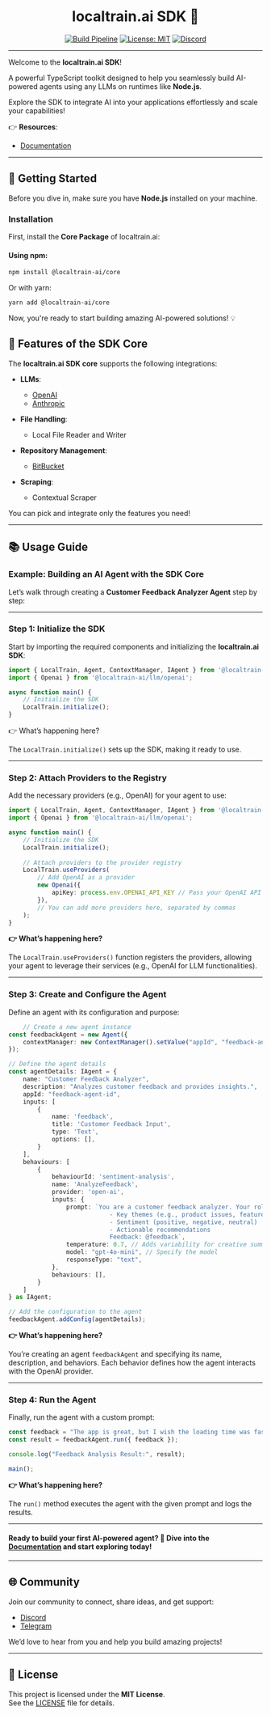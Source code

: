 <div align="center">

# localtrain.ai SDK 🤖

[![Build Pipeline](https://img.shields.io/github/actions/workflow/status/localtrain-ai/sdk/build.yml?branch=main&label=Build%20Pipeline)](https://github.com/localtrain-ai/sdk/actions/workflows/build.yml) [![License: MIT](https://img.shields.io/badge/License-MIT-green.svg)](./LICENSE) [![Discord](https://img.shields.io/discord/123456789012345678?label=Join%20Us%20on%20Discord&logo=discord)](https://discord.com/invite/example)

</div>

***

Welcome to the **localtrain.ai SDK**!

A powerful TypeScript toolkit designed to help you seamlessly build AI-powered agents using any LLMs on runtimes like **Node.js**.

Explore the SDK to integrate AI into your applications effortlessly and scale your capabilities!

👉 **Resources**:
- [Documentation]()

---

## 🚀 Getting Started

Before you dive in, make sure you have **Node.js** installed on your machine.

### Installation

First, install the **Core Package** of localtrain.ai:

#### Using npm:
```bash
npm install @localtrain-ai/core
```
Or with yarn:
```bash
yarn add @localtrain-ai/core
```
Now, you're ready to start building amazing AI-powered solutions! 💡
## 🎯 Features of the SDK Core

The **localtrain.ai SDK core** supports the following integrations:

- **LLMs**:
    - [OpenAI](https://openai.com/)
    - [Anthropic](https://www.anthropic.com/)

- **File Handling**:
    - Local File Reader and Writer

- **Repository Management**:
    - [BitBucket](https://bitbucket.org/)

- **Scraping**:
    - Contextual Scraper

You can pick and integrate only the features you need!

---

## 📚 Usage Guide

### Example: Building an AI Agent with the SDK Core

Let’s walk through creating a **Customer Feedback Analyzer Agent** step by step:

---

### Step 1: Initialize the SDK

Start by importing the required components and initializing the **localtrain.ai SDK**:

```typescript
import { LocalTrain, Agent, ContextManager, IAgent } from '@localtrain-ai/core';
import { Openai } from '@localtrain-ai/llm/openai';

async function main() {
    // Initialize the SDK
    LocalTrain.initialize(); 
}
```

👉 What’s happening here?

The `LocalTrain.initialize()` sets up the SDK, making it ready to use.

***

### Step 2: Attach Providers to the Registry

Add the necessary providers (e.g., OpenAI) for your agent to use:

```typescript
import { LocalTrain, Agent, ContextManager, IAgent } from '@localtrain-ai/core';
import { Openai } from '@localtrain-ai/llm/openai';

async function main() {
    // Initialize the SDK
    LocalTrain.initialize();
    
    // Attach providers to the provider registry
    LocalTrain.useProviders(
        // Add OpenAI as a provider
        new Openai({
            apiKey: process.env.OPENAI_API_KEY // Pass your OpenAI API Key
        }),
        // You can add more providers here, separated by commas
    );
}
```
**👉 What’s happening here?**

The `LocalTrain.useProviders()` function registers the providers, allowing your agent to leverage their services (e.g., OpenAI for LLM functionalities).

***

### Step 3: Create and Configure the Agent
Define an agent with its configuration and purpose:
```typescript
    // Create a new agent instance
const feedbackAgent = new Agent({
    contextManager: new ContextManager().setValue("appId", "feedback-analyzer"),
});

// Define the agent details
const agentDetails: IAgent = {
    name: "Customer Feedback Analyzer",
    description: "Analyzes customer feedback and provides insights.",
    appId: "feedback-agent-id",
    inputs: [
        {
            name: 'feedback',
            title: 'Customer Feedback Input',
            type: 'Text',
            options: [],
        }
    ],
    behaviours: [
        {
            behaviourId: 'sentiment-analysis',
            name: 'AnalyzeFeedback',
            provider: 'open-ai',
            inputs: {
                prompt: `You are a customer feedback analyzer. Your role is to process customer feedback and provide insights such as: 
                            - Key themes (e.g., product issues, feature requests)
                            - Sentiment (positive, negative, neutral)
                            - Actionable recommendations
                            Feedback: @feedback`,
                temperature: 0.7, // Adds variability for creative summarization
                model: "gpt-4o-mini", // Specify the model
                responseType: "text",
            },
            behaviours: [],
        }
    ]
} as IAgent;

// Add the configuration to the agent
feedbackAgent.addConfig(agentDetails);
```

**👉 What’s happening here?**

You’re creating an agent `feedbackAgent` and specifying its name, description, and behaviors. Each behavior defines how the agent interacts with the OpenAI provider.

***
### Step 4: Run the Agent
Finally, run the agent with a custom prompt:
```typescript
const feedback = "The app is great, but I wish the loading time was faster. Also, adding dark mode would be helpful.";
const result = feedbackAgent.run({ feedback });

console.log("Feedback Analysis Result:", result);

main();
```

**👉 What’s happening here?**

The `run()` method executes the agent with the given prompt and logs the results.

***
#### Ready to build your first AI-powered agent? 🚀 Dive into the [Documentation]() and start exploring today!
***

## 🌐 Community

Join our community to connect, share ideas, and get support:

- [Discord](https://discord.com/invite/example)
- [Telegram](https://t.me/example)

We’d love to hear from you and help you build amazing projects!
***

## 📜 License

This project is licensed under the **MIT License**.  
See the [LICENSE](./LICENSE) file for details.